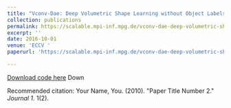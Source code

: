 ```yaml
---
title: "Vconv-Dae: Deep Volumetric Shape Learning without Object Labels"
collection: publications
permalink: https://scalable.mpi-inf.mpg.de/vconv-dae-deep-volumetric-shape-learning-without-object-labels/
excerpt: ''
date: 2016-10-01
venue: 'ECCV '
paperurl: 'https://scalable.mpi-inf.mpg.de/vconv-dae-deep-volumetric-shape-learning-without-object-labels/'

---
```


[Download code here](http://academicpages.github.io/files/paper2.pdf)
Down

Recommended citation: Your Name, You. (2010). "Paper Title Number 2." <i>Journal 1</i>. 1(2).

